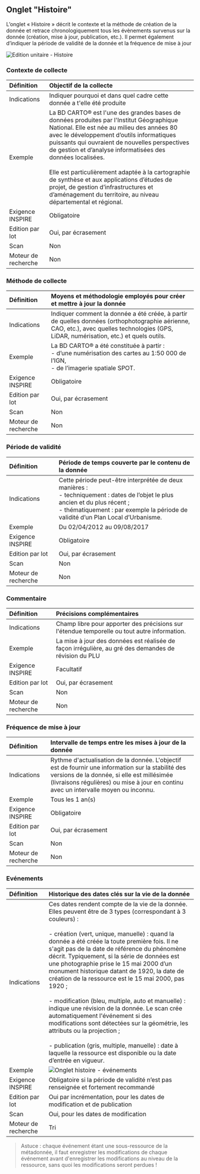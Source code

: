 ## Onglet "Histoire"

L’onglet « Histoire » décrit le contexte et la méthode de création de la donnée et retrace chronologiquement tous les évènements survenus sur la donnée (création, mise à jour, publication, etc.). Il permet également d’indiquer la période de validité de la donnée et la fréquence de mise à jour

![Edition unitaire - Histoire](/fr/images/inv_edit_one_history.png "L'édition unitaire - onglet Histoire")

### Contexte de collecte

| Définition                 | Objectif de la collecte |
| :------------------------- | :---------------------- |
| Indications                | Indiquer pourquoi et dans quel cadre cette donnée a t'elle été produite |
| Exemple                    | La BD CARTO® est l'une des grandes bases de données produites par l'Institut Géographique National. Elle est née au milieu des années 80 avec le développement d’outils informatiques puissants qui ouvraient de nouvelles perspectives de gestion et d’analyse informatisées des données localisées.<br /><br />Elle est particulièrement adaptée à la cartographie de synthèse et aux applications d’études de projet, de gestion d’infrastructures et d’aménagement du territoire, au niveau départemental et régional. |
| Exigence INSPIRE           | Obligatoire         |
| Edition par lot            | Oui, par écrasement |
| Scan                       | Non                 |
| Moteur de recherche        | Non                 |

### Méthode de collecte

| Définition                 | Moyens et méthodologie employés pour créer et mettre à jour la donnée |
| :------------------------- | :------------------------------------- |
| Indications                | Indiquer comment la donnée a été créée, à partir de quelles données (orthophotographie aérienne, CAO, etc.), avec quelles technologies (GPS, LiDAR, numérisation, etc.) et quels outils. |
| Exemple                    | La BD CARTO® a été constituée à partir :<br />- d’une numérisation des cartes au 1:50 000 de l’IGN,<br />- de l’imagerie spatiale SPOT. |
| Exigence INSPIRE           | Obligatoire         |
| Edition par lot            | Oui, par écrasement |
| Scan                       | Non                 |
| Moteur de recherche        | Non                 |

### Période de validité

| Définition                 | Période de temps couverte par le contenu de la donnée |
| :------------------------- | :---------------------------------------------------- |
| Indications                | Cette période peut-être interprétée de deux manières :<br />- techniquement : dates de l’objet le plus ancien et du plus récent ;<br/>- thématiquement : par exemple la période de validité d’un Plan Local d’Urbanisme. |
| Exemple                    | Du 02/04/2012 au 09/08/2017 |
| Exigence INSPIRE           | Obligatoire         |
| Edition par lot            | Oui, par écrasement |
| Scan                       | Non                 |
| Moteur de recherche        | Non                 |

### Commentaire

| Définition                 | Précisions complémentaires |
| :------------------------- | :------------------------- |
| Indications                | Champ libre pour apporter des précisions sur l'étendue temporelle ou tout autre information. |
| Exemple                    | La mise à jour des données est réalisée de façon irrégulière, au gré des demandes de révision du PLU  |
| Exigence INSPIRE           | Facultatif          |
| Edition par lot            | Oui, par écrasement |
| Scan                       | Non                 |
| Moteur de recherche        | Non                 |

### Fréquence de mise à jour

| Définition                 | Intervalle de temps entre les mises à jour de la donnée |
| :------------------------- | :------------------------------------------------------ |
| Indications                | Rythme d'actualisation de la donnée. L'objectif est de fournir une information sur la stabilité des versions de la donnée, si elle est millésimée (livraisons régulières) ou mise à jour en continu avec un intervalle moyen ou inconnu. |
| Exemple                    | Tous les 1 an(s)    |
| Exigence INSPIRE           | Obligatoire         |
| Edition par lot            | Oui, par écrasement |
| Scan                       | Non                 |
| Moteur de recherche        | Non                 |

### Evénements

| Définition                 | Historique des dates clés sur la vie de la donnée |
| :------------------------- | :------------------------------------------------ |
| Indications                | Ces dates rendent compte de la vie de la donnée. Elles peuvent être de 3 types (correspondant à 3 couleurs) : <br /><br />- création (vert, unique, manuelle) : quand la donnée a été créée la toute première fois. Il ne s'agit pas de la date de référence du phénomène décrit. Typiquement, si la série de données est une photographie prise le 15 mai 2000 d’un monument historique datant de 1920, la date de création de la ressource est le 15 mai 2000, pas 1920 ;<br /><br />- modification (bleu, multiple, auto et manuelle) : indique une révision de la donnée. Le scan crée automatiquement l'événement si des modifications sont détectées sur la géométrie, les attributs ou la projection ;<br /><br />- publication (gris, multiple, manuelle) :  date à laquelle la ressource est disponible ou la date d’entrée en vigueur.|
| Exemple                    | ![Onglet histoire - événements](/fr/images/inv_edit_one_history_events_900px.png "La gestion des événements de la vie d'une donnée") |
| Exigence INSPIRE           | Obligatoire si la période de validité n’est pas renseignée et fortement recommandé |
| Edition par lot            | Oui par incrémentation, pour les dates de modification et de publication |
| Scan                       | Oui, pour les dates de modification |
| Moteur de recherche        | Tri                                 |

> Astuce : chaque événement étant une sous-ressource de la métadonnée, il faut enregistrer les modifications de chaque événement avant d'enregistrer les modifications au niveau de la ressource, sans quoi les modifications seront perdues !
